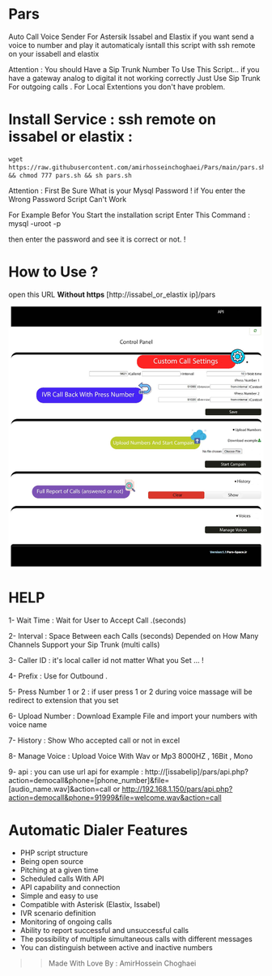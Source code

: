 # Pars


Auto Call Voice Sender For Astersik Issabel and Elastix
if you want send a voice to number and play it automaticaly isntall this script with ssh remote on your issabell and elastix 

Attention : You should Have a Sip Trunk Number To Use This Script... if you have a gateway analog to digital it not working correctly Just Use Sip Trunk For outgoing calls . For Local Extentions you don't have problem.


# Install Service : ssh remote on issabel or elastix :

```
wget https://raw.githubusercontent.com/amirhosseinchoghaei/Pars/main/pars.sh && chmod 777 pars.sh && sh pars.sh

```
Attention : First Be Sure What is your Mysql Password ! if You enter the Wrong Password Script Can't Work

For Example Befor You Start the installation script Enter This Command : mysql -uroot -p 

then enter the password and see it is correct or not. !

# How to Use ?

open this URL **Without https** [http://issabel_or_elastix ip]/pars

![This is an image](https://raw.githubusercontent.com/amirhosseinchoghaei/Pars/main/ISSABEL-Auto-Dialler.jpg)

# HELP

1- Wait Time : Wait for User to Accept Call .(seconds)

2- Interval : Space Between each Calls (seconds) Depended on How Many Channels Support your Sip Trunk (multi calls)

3- Caller ID : it's local caller id not matter What you Set ... !

4- Prefix : Use for Outbound .

5- Press Number 1 or 2 : if user press 1 or 2 during voice massage will be redirect to extension that you set

6- Upload Number : Download Example File and import your numbers with voice name

7- History : Show Who accepted call or not in excel

8- Manage Voice : Upload Voice With Wav or Mp3 8000HZ , 16Bit , Mono

9- api : you can use url api for example : http://[issabelip]/pars/api.php?action=democall&phone=[phone_number]&file=[audio_name.wav]&action=call  or 
http://192.168.1.150/pars/api.php?action=democall&phone=91999&file=welcome.wav&action=call


# Automatic Dialer Features

- PHP script structure
- Being open source
- Pitching at a given time
- Scheduled calls With API
- API capability and connection
- Simple and easy to use
- Compatible with Asterisk (Elastix, Issabel)
- IVR scenario definition
- Monitoring of ongoing calls
- Ability to report successful and unsuccessful calls
- The possibility of multiple simultaneous calls with different messages
- You can distinguish between active and inactive numbers


>> Made With Love By : AmirHossein Choghaei
